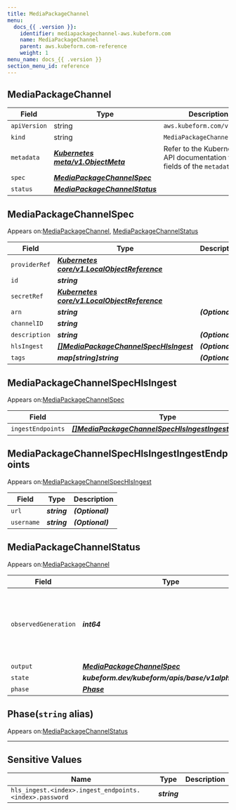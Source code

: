 ```yaml
---
title: MediaPackageChannel
menu:
  docs_{{ .version }}:
    identifier: mediapackagechannel-aws.kubeform.com
    name: MediaPackageChannel
    parent: aws.kubeform.com-reference
    weight: 1
menu_name: docs_{{ .version }}
section_menu_id: reference
---
```


## MediaPackageChannel
| Field | Type | Description |
| ------ | ----- | ----------- |
| `apiVersion` | string | `aws.kubeform.com/v1alpha1` |
|    `kind` | string | `MediaPackageChannel` |
| `metadata` | ***[Kubernetes meta/v1.ObjectMeta](https://v1-18.docs.kubernetes.io/docs/reference/generated/kubernetes-api/v1.18/#objectmeta-v1-meta)***|Refer to the Kubernetes API documentation for the fields of the `metadata` field.|
| `spec` | ***[MediaPackageChannelSpec](#mediapackagechannelspec)***||
| `status` | ***[MediaPackageChannelStatus](#mediapackagechannelstatus)***||
## MediaPackageChannelSpec

Appears on:[MediaPackageChannel](#mediapackagechannel), [MediaPackageChannelStatus](#mediapackagechannelstatus)

| Field | Type | Description |
| ------ | ----- | ----------- |
| `providerRef` | ***[Kubernetes core/v1.LocalObjectReference](https://v1-18.docs.kubernetes.io/docs/reference/generated/kubernetes-api/v1.18/#localobjectreference-v1-core)***||
| `id` | ***string***||
| `secretRef` | ***[Kubernetes core/v1.LocalObjectReference](https://v1-18.docs.kubernetes.io/docs/reference/generated/kubernetes-api/v1.18/#localobjectreference-v1-core)***||
| `arn` | ***string***| ***(Optional)*** |
| `channelID` | ***string***||
| `description` | ***string***| ***(Optional)*** |
| `hlsIngest` | ***[[]MediaPackageChannelSpecHlsIngest](#mediapackagechannelspechlsingest)***| ***(Optional)*** |
| `tags` | ***map[string]string***| ***(Optional)*** |
## MediaPackageChannelSpecHlsIngest

Appears on:[MediaPackageChannelSpec](#mediapackagechannelspec)

| Field | Type | Description |
| ------ | ----- | ----------- |
| `ingestEndpoints` | ***[[]MediaPackageChannelSpecHlsIngestIngestEndpoints](#mediapackagechannelspechlsingestingestendpoints)***| ***(Optional)*** |
## MediaPackageChannelSpecHlsIngestIngestEndpoints

Appears on:[MediaPackageChannelSpecHlsIngest](#mediapackagechannelspechlsingest)

| Field | Type | Description |
| ------ | ----- | ----------- |
| `url` | ***string***| ***(Optional)*** |
| `username` | ***string***| ***(Optional)*** |
## MediaPackageChannelStatus

Appears on:[MediaPackageChannel](#mediapackagechannel)

| Field | Type | Description |
| ------ | ----- | ----------- |
| `observedGeneration` | ***int64***| ***(Optional)*** Resource generation, which is updated on mutation by the API Server.|
| `output` | ***[MediaPackageChannelSpec](#mediapackagechannelspec)***| ***(Optional)*** |
| `state` | ***kubeform.dev/kubeform/apis/base/v1alpha1.State***| ***(Optional)*** |
| `phase` | ***[Phase](#phase)***| ***(Optional)*** |
## Phase(`string` alias)

Appears on:[MediaPackageChannelStatus](#mediapackagechannelstatus)

---
## Sensitive Values
| Name | Type | Description |
|------|------|-------------|
| `hls_ingest.<index>.ingest_endpoints.<index>.password` | ***string*** ||
